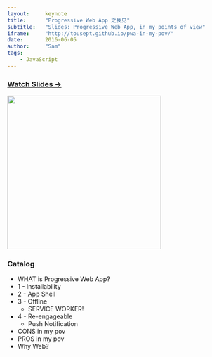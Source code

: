 ```yaml
---
layout:     keynote
title:      "Progressive Web App 之我见"
subtitle:   "Slides: Progressive Web App, in my points of view"
iframe:     "http://tousept.github.io/pwa-in-my-pov/"
date:       2016-06-05
author:     "Sam"
tags:
    - JavaScript
---
```




### [Watch Slides → ](http://yanshuo.io/assets/player/?deck=5753088f79bc440063aa84f0#/)

<img src="http://huangxuan.me/pwa-in-my-pov/attach/qrcode.png" width="350" />

### Catalog

- WHAT is Progressive Web App?
- 1 - Installability
- 2 - App Shell
- 3 - Offline
    - SERVICE WORKER! 
- 4 - Re-engageable
    - Push Notification
- CONS in my pov
- PROS in my pov
- Why Web? 